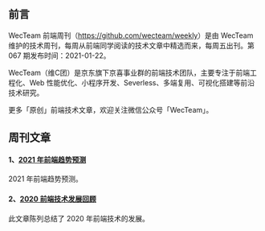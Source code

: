 ## 前言

WecTeam 前端周刊（<https://github.com/wecteam/weekly>）是由 WecTeam 维护的技术周刊，每周从前端同学阅读的技术文章中精选而来，每周五出刊。第 067 期发布时间：2021-01-22。

WecTeam（维C团）是京东旗下京喜事业群的前端技术团队，主要专注于前端工程化、Web 性能优化、小程序开发、Severless、多端复用、可视化搭建等前沿技术研究。

更多「原创」前端技术文章，欢迎关注微信公众号「WecTeam」。


## 周刊文章

#### 1、[2021 年前端趋势预测](https://mp.weixin.qq.com/s/wS9uDeNp5jf7oopNRd3Y0Q)
2021 年前端趋势预测。

#### 2、[2020 前端技术发展回顾](https://mp.weixin.qq.com/s/zP1ijs-ns2qf4Bee_IuLtg)
此文章陈列总结了 2020 年前端技术的发展。